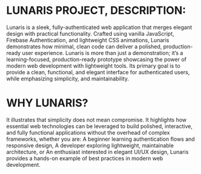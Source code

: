 # LUNARIS PROJECT, DESCRIPTION:
Lunaris is a sleek, fully-authenticated web application that merges elegant design with practical functionality. Crafted using vanilla JavaScript, Firebase Authentication, and lightweight CSS animations, Lunaris demonstrates how minimal, clean code can deliver a polished, production-ready user experience. Lunaris is more than just a demonstration; it’s a learning-focused, production-ready prototype showcasing the power of modern web development with lightweight tools. Its primary goal is to provide a clean, functional, and elegant interface for authenticated users, while emphasizing simplicity, and maintainability.

# WHY LUNARIS?
It illustrates that simplicity does not mean compromise. It highlights how essential web technologies can be leveraged to build polished, interactive, and fully functional applications without the overhead of complex frameworks, whether you are:
A beginner learning authentication flows and responsive design,
A developer exploring lightweight, maintainable architecture, or
An enthusiast interested in elegant UI/UX design,
Lunaris provides a hands-on example of best practices in modern web development.
